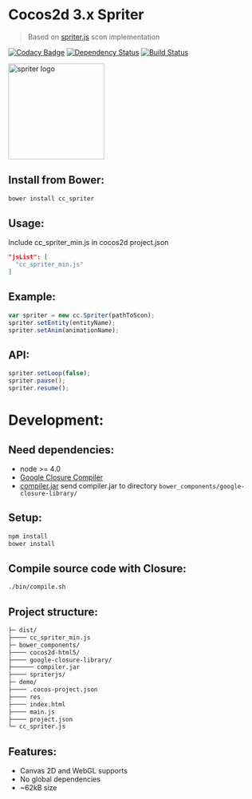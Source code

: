 # Cocos2d 3.x Spriter
> Based on [spriter.js](https://github.com/flyover/spriter.js) scon implementation 

[![Codacy Badge](https://api.codacy.com/project/badge/Grade/4023ff166364425d805232ac1518e4d9)](https://www.codacy.com/app/qertis/cc_spriter?utm_source=github.com&amp;utm_medium=referral&amp;utm_content=qertis/cc_spriter&amp;utm_campaign=Badge_Grade)
[![Dependency Status](https://david-dm.org/tewst/cc_spriter.svg)](https://david-dm.org/tewst/cc_spriter)
[![Build Status](https://travis-ci.org/qertis/cc_spriter.svg?branch=master)](https://travis-ci.org/qertis/cc_spriter)

<a href="http://www.brashmonkey.com/">
  <img title="spriter logo" src="https://pbs.twimg.com/profile_images/2556942741/yxn4f63yjqc74hyf2ylb.png" width="192">
</a>

Install from Bower:
-------------------
```sh
bower install cc_spriter
```

Usage:
------
Include cc_spriter_min.js in cocos2d project.json
```json
"jsList": [
  "cc_spriter_min.js"
]
```  

Example:
--------
```js
var spriter = new cc.Spriter(pathToScon);
spriter.setEntity(entityName);
spriter.setAnim(animationName);
```

API:
----
```js
spriter.setLoop(false);
spriter.pause();
spriter.resume();
```

Development:
===

Need dependencies:
-----------------------------
* node >= 4.0
* [Google Closure Compiler](https://developers.google.com/closure/compiler/)
* [compiler.jar](http://dl.google.com/closure-compiler/compiler-latest.zip) 
send compiler.jar to directory ```bower_components/google-closure-library/```

Setup:
------
```sh
npm install
bower install
```

Compile source code with Closure:
---------------------------------
```sh
./bin/compile.sh
```

Project structure:
------------------
```sh
├─ dist/
├──── cc_spriter_min.js
├─ bower_components/
├──── cocos2d-html5/
├──── google-closure-library/
├────── compiler.jar
├──── spriterjs/
├─ demo/
├──── .cocos-project.json
├──── res
├──── index.html
├──── main.js
├──── project.json
└─ cc_spriter.js
```

Features:
---------
* Canvas 2D and WebGL supports
* No global dependencies
* ~62kB size
